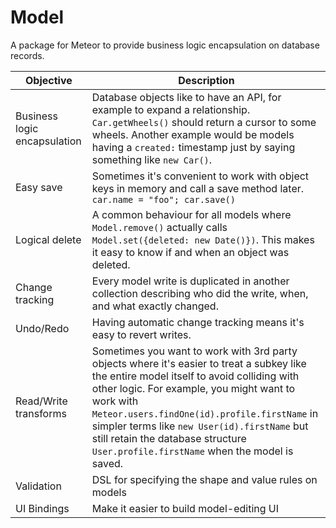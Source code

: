 # Model

A package for Meteor to provide business logic encapsulation on database records.

Objective | Description
--------- | ---
Business logic encapsulation | Database objects like to have an API, for example to expand a relationship. `Car.getWheels()` should return a cursor to some wheels. Another example would be models having a `created:` timestamp just by saying something like `new Car()`.
Easy save | Sometimes it's convenient to work with object keys in memory and call a save method later. `car.name = "foo"; car.save()`
Logical delete | A common behaviour for all models where `Model.remove()` actually calls `Model.set({deleted: new Date()})`. This makes it easy to know if and when an object was deleted.
Change tracking | Every model write is duplicated in another collection describing who did the write, when, and what exactly changed.
Undo/Redo | Having automatic change tracking means it's easy to revert writes.
Read/Write transforms | Sometimes you want to work with 3rd party objects where it's easier to treat a subkey like the entire model itself to avoid colliding with other logic. For example, you might want to work with `Meteor.users.findOne(id).profile.firstName` in simpler terms like `new User(id).firstName` but still retain the database structure `User.profile.firstName` when the model is saved.
Validation | DSL for specifying the shape and value rules on models
UI Bindings | Make it easier to build model-editing UI
